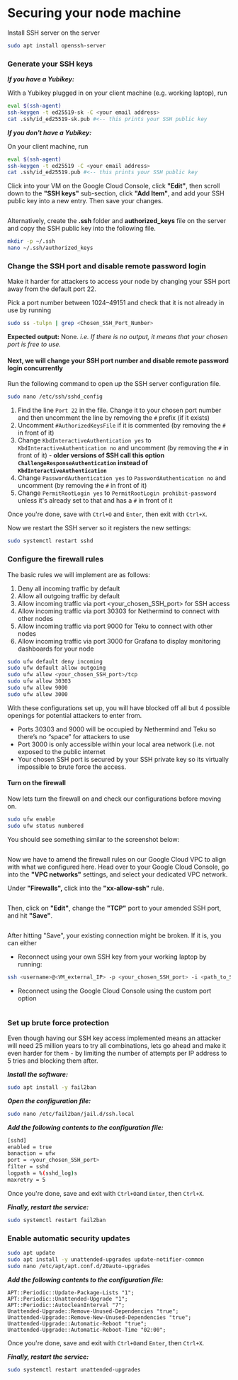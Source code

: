 # Securing your node machine

Install SSH server on the server

```bash
sudo apt install openssh-server
```

### Generate your SSH keys

_**If you have a Yubikey:**_

With a Yubikey plugged in on your client machine (e.g. working laptop), run

```bash
eval $(ssh-agent)
ssh-keygen -t ed25519-sk -C <your email address>
cat .ssh/id_ed25519-sk.pub #<-- this prints your SSH public key
```

_**If you don't have a Yubikey:**_

On your client machine, run

```bash
eval $(ssh-agent)
ssh-keygen -t ed25519 -C <your email address>
cat .ssh/id_ed25519.pub #<-- this prints your SSH public key
```

Click into your VM on the Google Cloud Console, click **"Edit"**, then scroll down to the **"SSH keys"** sub-section, click **"Add Item"**, and add your SSH public key into a new entry. Then save your changes.

<figure><img src="../.gitbook/assets/image (23).png" alt=""><figcaption></figcaption></figure>

Alternatively, create the **.ssh** folder and **authorized\_keys** file on the server and copy the SSH public key into the following file.

```bash
mkdir -p ~/.ssh
nano ~/.ssh/authorized_keys
```

### Change the SSH port and disable remote password login

Make it harder for attackers to access your node by changing your SSH port away from the default port 22.

Pick a port number between 1024–49151 and check that it is not already in use by running

```bash
sudo ss -tulpn | grep <Chosen_SSH_Port_Number>
```

**Expected output:** None. _i.e. If there is no output, it means that your chosen port is free to use._

#### Next, we will change your SSH port number and disable remote password login concurrently

Run the following command to open up the SSH server configuration file.

```bash
sudo nano /etc/ssh/sshd_config
```

1. Find the line `Port 22` in the file. Change it to your chosen port number and then uncomment the line by removing the `#` prefix (if it exists)
2. Uncomment `#AuthorizedKeysFile` if it is commented (by removing the `#` in front of it)
3. Change `KbdInteractiveAuthentication yes` to `KbdInteractiveAuthentication no` and uncomment (by removing the `#` in front of it) - **older versions of SSH call this option `ChallengeResponseAuthentication` instead of `KbdInteractiveAuthentication`**
4. Change `PasswordAuthentication yes` to `PasswordAuthentication no` and uncomment (by removing the `#` in front of it)
5. Change `PermitRootLogin yes` to `PermitRootLogin prohibit-password` unless it's already set to that and has a `#` in front of it

Once you're done, save with `Ctrl+O` and `Enter`, then exit with `Ctrl+X`.

Now we restart the SSH server so it registers the new settings:

```bash
sudo systemctl restart sshd
```

### Configure the firewall rules

The basic rules we will implement are as follows:

1. Deny all incoming traffic by default
2. Allow all outgoing traffic by default
3. Allow incoming traffic via port \<your\_chosen\_SSH\_port> for SSH access
4. Allow incoming traffic via port 30303 for Nethermind to connect with other nodes
5. Allow incoming traffic via port 9000 for Teku to connect with other nodes
6. Allow incoming traffic via port 3000 for Grafana to display monitoring dashboards for your node

```bash
sudo ufw default deny incoming
sudo ufw default allow outgoing
sudo ufw allow <your_chosen_SSH_port>/tcp
sudo ufw allow 30303
sudo ufw allow 9000
sudo ufw allow 3000
```

With these configurations set up, you will have blocked off all but 4 possible openings for potential attackers to enter from.&#x20;

* Ports 30303 and 9000 will be occupied by Nethermind and Teku so there’s no “space” for attackers to use
* Port 3000 is only accessible within your local area network (i.e. not exposed to the public internet
* Your chosen SSH port is secured by your SSH private key so its virtually impossible to brute force the access.

#### Turn on the firewall

Now lets turn the firewall on and check our configurations before moving on.

```bash
sudo ufw enable
sudo ufw status numbered
```

You should see something similar to the screenshot below:

<figure><img src="../.gitbook/assets/Screenshot 2023-08-09 at 3.31.44 PM.png" alt=""><figcaption></figcaption></figure>

Now we have to amend the firewall rules on our Google Cloud VPC to align with what we configured here. Head over to your Google Cloud Console, go into the **"VPC networks"** settings, and select your dedicated VPC network.

Under **"Firewalls",** click into the **"xx-allow-ssh"** rule.

<figure><img src="../.gitbook/assets/Screenshot 2023-08-17 at 5.40.20 PM.png" alt=""><figcaption></figcaption></figure>

Then, click on **"Edit"**, change the **"TCP"** port to your amended SSH port, and hit **"Save"**.

<figure><img src="../.gitbook/assets/Screenshot 2023-08-17 at 5.42.02 PM.png" alt=""><figcaption></figcaption></figure>

After hitting "Save", your existing connection might be broken. If it is, you can either&#x20;

* Reconnect using your own SSH key from your working laptop by running:

```bash
ssh <username>@<VM_external_IP> -p <your_chosen_SSH_port> -i <path_to_SSH_private_key> -v
```

* Reconnect using the Google Cloud Console using the custom port option

<figure><img src="../.gitbook/assets/image (24).png" alt=""><figcaption></figcaption></figure>

### **Set up brute force protection**

Even though having our SSH key access implemented means an attacker will need 25 million years to try all combinations, lets go ahead and make it even harder for them - by limiting the number of attempts per IP address to 5 tries and blocking them after.

_**Install the software:**_

```bash
sudo apt install -y fail2ban
```

_**Open the configuration file:**_

```bash
sudo nano /etc/fail2ban/jail.d/ssh.local
```

_**Add the following contents to the configuration file:**_

```bash
[sshd]
enabled = true
banaction = ufw
port = <your_chosen_SSH_port>
filter = sshd
logpath = %(sshd_log)s
maxretry = 5
```

Once you're done, save and exit with `Ctrl+O`and `Enter`, then `Ctrl+X`.

_**Finally, restart the service:**_

```bash
sudo systemctl restart fail2ban
```

### Enable automatic security updates

```bash
sudo apt update
sudo apt install -y unattended-upgrades update-notifier-common
sudo nano /etc/apt/apt.conf.d/20auto-upgrades
```

_**Add the following contents to the configuration file:**_

```
APT::Periodic::Update-Package-Lists "1";
APT::Periodic::Unattended-Upgrade "1";
APT::Periodic::AutocleanInterval "7";
Unattended-Upgrade::Remove-Unused-Dependencies "true";
Unattended-Upgrade::Remove-New-Unused-Dependencies "true";
Unattended-Upgrade::Automatic-Reboot "true";
Unattended-Upgrade::Automatic-Reboot-Time "02:00";
```

Once you're done, save and exit with `Ctrl+O`and `Enter`, then `Ctrl+X`.

_**Finally, restart the service:**_

```bash
sudo systemctl restart unattended-upgrades
```
